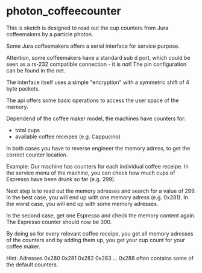 # photon_coffeecounter

This is sketch is designed to read out the cup counters from Jura coffeemakers by a particle photon.

Some Jura coffeemakers offers a serial interface for service purpose.

Attention, some coffeemakers have a standard sub d port, which could be seen as a rs-232 compatible connection - it is not!
The pin configuration can be found in the net.

The interface itself uses a simple "encryption" with a symmetric shift of 4 byte packets.

The api offers some basic operations to access the user space of the memory.

Dependend of the coffee maker model, the machines have counters for:

* total cups
* available coffee receipes (e.g. Cappucino)

In both cases you have to reverse engineer the memory adress, to get the correct counter location.

Example:
Our machine has counters for each individual coffee receipe. In the service menu of the machine, you can check how much cups of Espresso have been drunk so far (e.g. 299).

Next step is to read out the memory adresses and search for a value of 299.
In the best case, you will end up with one memory adress (e.g. 0x281).
In the worst case, you will end up with some memory adresses.

In the second case, get one Espresso and check the memory content again. The Espresso counter should now be 300.

By doing so for every relevant coffee receipe, you get all memory adresses of the counters and by adding them up, you get your cup count for your coffee maker.

Hint: Adresses 0x280 0x281 0x282 0x283 ... 0x288 often contains some of the default counters.
